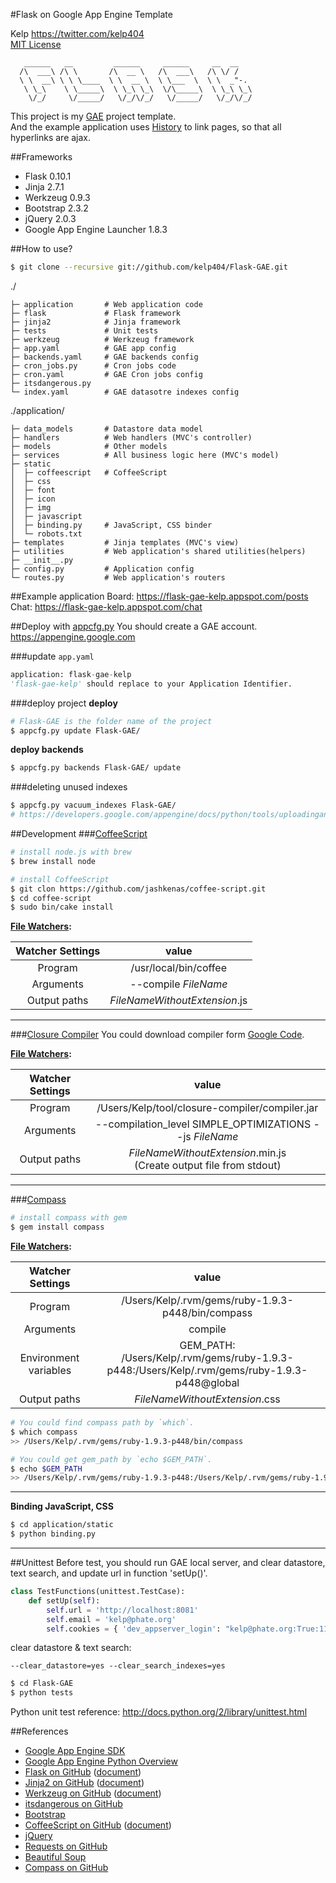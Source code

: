 #Flask on Google App Engine Template

Kelp https://twitter.com/kelp404  
[MIT License](http://www.opensource.org/licenses/mit-license.php)

```
   ______   __         ______     ______     __  __
  /\  ___\ /\ \       /\  __ \   /\  ___\   /\ \/ /
  \ \  __\ \ \ \____  \ \  __ \  \ \___  \  \ \  _"-.
   \ \_\    \ \_____\  \ \_\ \_\  \/\_____\  \ \_\ \_\
    \/_/     \/_____/   \/_/\/_/   \/_____/   \/_/\/_/
```

This project is my <a href="https://developers.google.com/appengine/" target="_blank">GAE</a> project template.  
And the example application uses <a href="http://www.whatwg.org/specs/web-apps/current-work/#history-0" target="_blank">History</a> to link pages, so that all hyperlinks are ajax.  




##Frameworks
+ Flask 0.10.1
+ Jinja 2.7.1
+ Werkzeug 0.9.3
+ Bootstrap 2.3.2
+ jQuery 2.0.3
+ Google App Engine Launcher 1.8.3




##How to use?
```bash
$ git clone --recursive git://github.com/kelp404/Flask-GAE.git
```

./
```
├─ application       # Web application code
├─ flask             # Flask framework
├─ jinja2            # Jinja framework
├─ tests             # Unit tests
├─ werkzeug          # Werkzeug framework
├─ app.yaml          # GAE app config
├─ backends.yaml     # GAE backends config
├─ cron_jobs.py      # Cron jobs code
├─ cron.yaml         # GAE Cron jobs config
├─ itsdangerous.py
└─ index.yaml        # GAE datasotre indexes config
```

./application/
```
├─ data_models       # Datastore data model
├─ handlers          # Web handlers (MVC's controller)
├─ models            # Other models
├─ services          # All business logic here (MVC's model)
├─ static
│  ├─ coffeescript   # CoffeeScript
│  ├─ css
│  ├─ font
│  ├─ icon
│  ├─ img
│  ├─ javascript
│  ├─ binding.py     # JavaScript, CSS binder
│  └─ robots.txt
├─ templates         # Jinja templates (MVC's view)
├─ utilities         # Web application's shared utilities(helpers)
├─ __init__.py
├─ config.py         # Application config
└─ routes.py         # Web application's routers
```




##Example application
Board: https://flask-gae-kelp.appspot.com/posts  
Chat: https://flask-gae-kelp.appspot.com/chat  




##Deploy with <a href="https://developers.google.com/appengine/downloads#Google_App_Engine_SDK_for_Python" target="_blank">appcfg.py</a>
You should create a GAE account.  
https://appengine.google.com  
  
###update `app.yaml`
```Python
application: flask-gae-kelp
'flask-gae-kelp' should replace to your Application Identifier.
```

###deploy project
**deploy**
```bash
# Flask-GAE is the folder name of the project
$ appcfg.py update Flask-GAE/
```
**deploy backends**
```bash
$ appcfg.py backends Flask-GAE/ update
```

###deleting unused indexes
```bash
$ appcfg.py vacuum_indexes Flask-GAE/
# https://developers.google.com/appengine/docs/python/tools/uploadinganapp?hl=en#Deleting_Unused_Indexes
```




##Development
###[CoffeeScript](http://www.opensource.org/licenses/mit-license.php)
```bash
# install node.js with brew
$ brew install node
```
```bash
# install CoffeeScript
$ git clon https://github.com/jashkenas/coffee-script.git
$ cd coffee-script
$ sudo bin/cake install
```

**[File Watchers][File Watchers]:**  

Watcher Settings  |  value 
:---------:|:---------:
Program | /usr/local/bin/coffee
Arguments | --compile $FileName$
Output paths | $FileNameWithoutExtension$.js
---



###[Closure Compiler](https://code.google.com/p/closure-compiler/)
You could download compiler form [Google Code](https://code.google.com/p/closure-compiler/wiki/BinaryDownloads?tm=2).  

**[File Watchers][File Watchers]:**  

Watcher Settings  |  value 
:---------:|:---------:
Program | /Users/Kelp/tool/closure-compiler/compiler.jar
Arguments | --compilation_level SIMPLE_OPTIMIZATIONS --js $FileName$
Output paths | $FileNameWithoutExtension$.min.js<br/>(Create output file from stdout)
---



###[Compass](https://github.com/chriseppstein/compass)
```bash
# install compass with gem
$ gem install compass
```

**[File Watchers][File Watchers]:**  

Watcher Settings  |  value 
:---------:|:---------:
Program | /Users/Kelp/.rvm/gems/ruby-1.9.3-p448/bin/compass
Arguments | compile
Environment variables | GEM_PATH:<br/>/Users/Kelp/.rvm/gems/ruby-1.9.3-p448:/Users/Kelp/.rvm/gems/ruby-1.9.3-p448@global
Output paths | $FileNameWithoutExtension$.css

```bash
# You could find compass path by `which`.
$ which compass
>> /Users/Kelp/.rvm/gems/ruby-1.9.3-p448/bin/compass
```
```bash
# You could get gem_path by `echo $GEM_PATH`.
$ echo $GEM_PATH
>> /Users/Kelp/.rvm/gems/ruby-1.9.3-p448:/Users/Kelp/.rvm/gems/ruby-1.9.3-p448@global
```
---

[File Watchers]: http://www.jetbrains.com/pycharm/webhelp/file-watchers.html




**Binding JavaScript, CSS**  
```bash
$ cd application/static
$ python binding.py
```
---




##Unittest
Before test, you should run GAE local server, and clear datastore, text search, and update url in function 'setUp()'.
```Python
class TestFunctions(unittest.TestCase):
    def setUp(self):
        self.url = 'http://localhost:8081'
        self.email = 'kelp@phate.org'
        self.cookies = { 'dev_appserver_login': "kelp@phate.org:True:111325016121394242422" }
```
clear datastore & text search:
```
--clear_datastore=yes --clear_search_indexes=yes
```
```bash
$ cd Flask-GAE
$ python tests
```
Python unit test reference: <a href="http://docs.python.org/2/library/unittest.html" target="_blank">http://docs.python.org/2/library/unittest.html</a>



##References
+ <a href="https://developers.google.com/appengine/downloads" target="_blank">Google App Engine SDK</a>
+ <a href="https://developers.google.com/appengine/docs/python/overview" target="_blank">Google App Engine Python Overview</a>
+ <a href="https://github.com/mitsuhiko/flask" target="_blank">Flask on GitHub</a>
(<a href="http://flask.pocoo.org/" target="_blank">document</a>)
+ <a href="https://github.com/mitsuhiko/jinja2" target="_blank">Jinja2 on GitHub</a>
(<a href="http://jinja.pocoo.org/" target="_blank">document</a>)
+ <a href="https://github.com/mitsuhiko/werkzeug" target="_blank">Werkzeug on GitHub</a>
(<a href="http://werkzeug.pocoo.org/" target="_blank">document</a>)
+ <a href="https://github.com/mitsuhiko/itsdangerous" target="_blank">itsdangerous on GitHub</a>
+ <a href="http://twitter.github.com/bootstrap/" target="_blank">Bootstrap</a>
+ <a href="https://github.com/jashkenas/coffee-script" target="_blank">CoffeeScript on GitHub</a>
(<a href="http://coffeescript.org/" target="_blank">document</a>)
+ <a href="http://jquery.com/" target="_blank">jQuery</a>
+ <a href="https://github.com/kennethreitz/requests" target="_blank">Requests on GitHub</a>
+ <a href="http://www.crummy.com/software/BeautifulSoup/bs4/doc/" target="_blank">Beautiful Soup</a>
+ <a href="https://github.com/chriseppstein/compass" target="_blank">Compass on GitHub</a>
